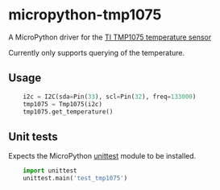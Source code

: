 # micropython-tmp1075
A MicroPython driver for the [TI TMP1075 temperature sensor](http://www.ti.com/product/TMP1075)

Currently only supports querying of the temperature. 

## Usage

```python
    i2c = I2C(sda=Pin(33), scl=Pin(32), freq=133000)
    tmp1075 = Tmp1075(i2c)
    tmp1075.get_temperature()
```

## Unit tests

Expects the MicroPython [unittest](https://github.com/micropython/micropython-lib/tree/master/unittest) module to be installed.

```python
    import unittest
    unittest.main('test_tmp1075')
```